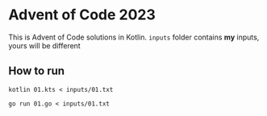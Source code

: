 # Advent of Code 2023
This is Advent of Code solutions in Kotlin. ```inputs``` folder contains **my** inputs, yours will be different
## How to run

```kotlin 01.kts < inputs/01.txt```

```go run 01.go < inputs/01.txt```
